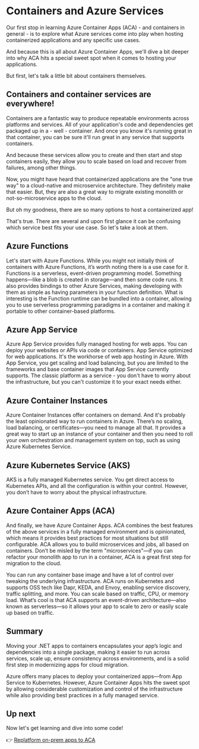 # Containers and Azure Services

Our first stop in learning Azure Container Apps (ACA) - and containers in general - is to explore what Azure services come into play when hosting containerized applications and any specific use cases.

And because this is all about Azure Container Apps, we'll dive a bit deeper into why ACA hits a special sweet spot when it comes to hosting your applications.

But first, let's talk a little bit about containers themselves.

## Containers and container services are everywhere!

Containers are a fantastic way to produce repeatable environments across platforms and services. All of your application's code and dependencies get packaged up in a - well - container. And once you know it's running great in that container, you can be sure it'll run great in any service that supports containers.

And because these services allow you to create and then start and stop containers easily, they allow you to scale based on load and recover from failures, among other things.

Now, you might have heard that containerized applications are the "one true way" to a cloud-native and microservice architecture. They definitely make that easier. But, they are also a great way to migrate existing monolith or not-so-microservice apps to the cloud.

But oh my goodness, there are so many options to host a containerized app!

That's true. There are several and upon first glance it can be confusing which service best fits your use case. So let's take a look at them.

## Azure Functions

Let's start with Azure Functions. While you might not initially think of containers with Azure Functions, it’s worth noting there is a use case for it. Functions is a serverless, event-driven programming model. Something happens—like a blob is created in storage—and then some code runs. It also provides bindings to other Azure Services, making developing with them as simple as having parameters in your function definition. What is interesting is the Function runtime can be bundled into a container, allowing you to use serverless programming paradigms in a container and making it portable to other container-based platforms.

## Azure App Service

Azure App Service provides fully managed hosting for web apps. You can deploy your websites or APIs via code or containers. App Service optimized for web applications. It's the workhorse of web app hosting in Azure. With App Service, you get scaling and load balancing, but you are limited to the frameworks and base container images that App Service currently supports. The classic platform as a service - you don't have to worry about the infrastructure, but you can't customize it to your exact needs either.

## Azure Container Instances

Azure Container Instances offer containers on demand. And it's probably the least opinionated way to run containers in Azure. There’s no scaling, load balancing, or certificates—you need to manage all that. It provides a great way to start up an instance of your container and then you need to roll your own orchestration and management system on top, such as using Azure Kubernetes Service.

## Azure Kubernetes Service (AKS)

AKS is a fully managed Kubernetes service. You get direct access to Kubernetes APIs, and all the configuration is within your control. However, you don’t have to worry about the physical infrastructure.

## Azure Container Apps (ACA)

And finally, we have Azure Container Apps. ACA combines the best features of the above services in a fully managed environment and is opinionated, which means it provides best practices for most situations but still configurable. ACA allows you to build microservices and jobs, all based on containers. Don’t be misled by the term "microservices"—if you can refactor your monolith app to run in a container, ACA is a great first step for migration to the cloud.

You can run any container base image and have a lot of control over tweaking the underlying infrastructure. ACA runs on Kubernetes and supports OSS tech like Dapr, KEDA, and Envoy, enabling service discovery, traffic splitting, and more. You can scale based on traffic, CPU, or memory load. What’s cool is that ACA supports an event-driven architecture—also known as serverless—so it allows your app to scale to zero or easily scale up based on traffic.

## Summary

Moving your .NET apps to containers encapsulates your app’s logic and dependencies into a single package, making it easier to run across services, scale up, ensure consistency across environments, and is a solid first step in modernizing apps for cloud migration. 

Azure offers many places to deploy your containerized apps—from App Service to Kubernetes. However, Azure Container Apps hits the sweet spot by allowing considerable customization and control of the infrastructure while also providing best practices in a fully managed service.

## Up next

Now let's get learning and dive into some code!

👉 [Replatform on-prem apps to ACA](../ep02/README.md)